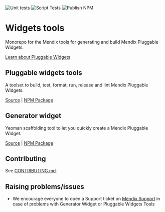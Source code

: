 ![Unit tests](https://github.com/mendix/widgets-tools/actions/workflows/UnitTests.yml/badge.svg?branch=master)
![Script Tests](https://github.com/mendix/widgets-tools/actions/workflows/ScriptTests.yml/badge.svg?branch=master)
![Publisn NPM](https://github.com/mendix/widgets-tools/actions/workflows/PublishNpm.yml/badge.svg?branch=master)

# Widgets tools

Monorepo for the Mendix tools for generating and build Mendix Pluggable Widgets.

[Learn about Pluggable Widgets](https://docs.mendix.com/howto/extensibility/pluggable-widgets/)

## Pluggable widgets tools

A toolset to build, test, format, run, release and lint Mendix Pluggable Widgets.

[Source](./packages/pluggable-widgets-tools/) | [NPM Package](https://www.npmjs.com/package/@mendix/pluggable-widgets-tools)

## Generator widget

Yeoman scaffolding tool to let you quickly create a Mendix Pluggable Widget.

[Source](./packages/generator-widget/) | [NPM Package](https://www.npmjs.com/package/@mendix/generator-widget)

## Contributing

See [CONTRIBUTING.md](https://github.com/mendix/widgets-tools/blob/master/CONTRIBUTING.md).

## Raising problems/issues

-   We encourage everyone to open a Support ticket on [Mendix Support](https://support.mendix.com) in case of problems with Generator Widget or Pluggable Widgets Tools
